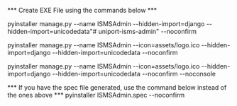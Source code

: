 *** Create EXE File using the commands below ***

pyinstaller manage.py --name ISMSAdmin --hidden-import=django --hidden-import=unicodedata"# uniport-isms-admin" --noconfirm

pyinstaller manage.py --name ISMSAdmin --icon=assets/logo.ico --hidden-import=django --hidden-import=unicodedata --noconfirm


pyinstaller manage.py --name ISMSAdmin --icon=assets/logo.ico --hidden-import=django --hidden-import=unicodedata --noconfirm --noconsole

*** If you have the spec file generated, use the command below instead of the ones above ***
pyinstaller ISMSAdmin.spec --noconfirm



